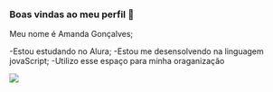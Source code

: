 ### Boas vindas ao meu perfil 👋

Meu nome é Amanda Gonçalves;

-Estou estudando no Alura;
-Estou me desensolvendo na linguagem jovaScript;
-Utilizo esse espaço para minha oraganização 

![](https://tenor.com/pt-BR/view/dog-cute-dog-happy-dog-funny-dog-happy-gif-17984067533174306076) 
